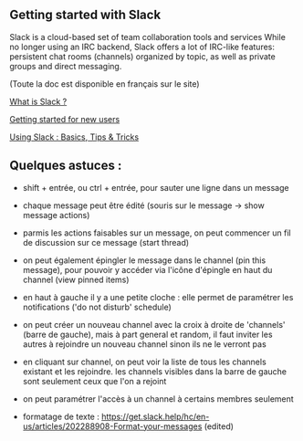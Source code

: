 
## Getting started with Slack

Slack is a cloud-based set of team collaboration tools and services While no longer using an IRC backend, Slack offers a lot of IRC-like features: persistent chat rooms (channels) organized by topic, as well as private groups and direct messaging.

(Toute la doc est disponible en français sur le site) 

[What is Slack ?](https://get.slack.help/hc/en-us/articles/115004071768)

[Getting started for new users](https://get.slack.help/hc/en-us/articles/218080037-Getting-started-for-new-users#)

[Using Slack : Basics, Tips & Tricks](https://get.slack.help/hc/en-us/categories/200111606-Using-Slack)

## Quelques astuces :

 * shift + entrée, ou ctrl + entrée, pour sauter une ligne dans un message

 * chaque message peut être édité (souris sur le message -> show message actions)

 * parmis les actions faisables sur un message, on peut commencer un fil de discussion sur ce message (start thread)

 * on peut également épingler le message dans le channel (pin this message), pour pouvoir y accéder via l'icône d'épingle en haut du channel (view pinned items)

 * en haut à gauche il y a une petite cloche : elle permet de paramétrer les notifications ('do not disturb' schedule)

 * on peut créer un nouveau channel avec la croix à droite de 'channels' (barre de gauche), mais à part general et random, il faut inviter les autres à rejoindre un nouveau channel sinon ils ne le verront pas

 * en cliquant sur channel, on peut voir la liste de tous les channels existant et les rejoindre. les channels visibles dans la barre de gauche sont seulement ceux que l'on a rejoint

 * on peut paramétrer l'accès à un channel à certains membres seulement

 * formatage de texte : https://get.slack.help/hc/en-us/articles/202288908-Format-your-messages (edited)
